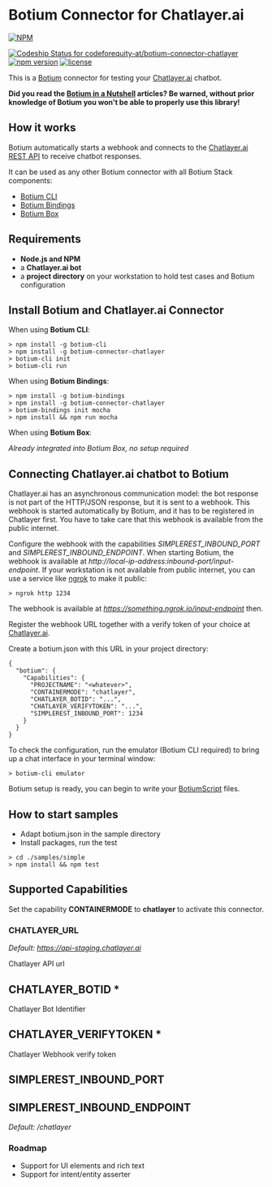 # Botium Connector for Chatlayer.ai

[![NPM](https://nodei.co/npm/botium-connector-chatlayer.png?downloads=true&downloadRank=true&stars=true)](https://nodei.co/npm/botium-connector-chatlayer/)

[![Codeship Status for codeforequity-at/botium-connector-chatlayer](https://app.codeship.com/projects/272f0fc0-ec43-0137-f319-7ae2d5dde536/status?branch=master)](https://app.codeship.com/projects/374593)
[![npm version](https://badge.fury.io/js/botium-connector-chatlayer.svg)](https://badge.fury.io/js/botium-connector-chatlayer)
[![license](https://img.shields.io/github/license/mashape/apistatus.svg)]()


This is a [Botium](https://github.com/codeforequity-at/botium-core) connector for testing your [Chatlayer.ai](https://www.chatlayer.ai/) chatbot.

__Did you read the [Botium in a Nutshell](https://medium.com/@floriantreml/botium-in-a-nutshell-part-1-overview-f8d0ceaf8fb4) articles? Be warned, without prior knowledge of Botium you won't be able to properly use this library!__

## How it works
Botium automatically starts a webhook and connects to the [Chatlayer.ai REST API](https://docs.chatlayer.ai/channels/webhook-api) to receive chatbot responses.

It can be used as any other Botium connector with all Botium Stack components:
* [Botium CLI](https://github.com/codeforequity-at/botium-cli/)
* [Botium Bindings](https://github.com/codeforequity-at/botium-bindings/)
* [Botium Box](https://www.botium.at)

## Requirements
* **Node.js and NPM**
* a **Chatlayer.ai bot**
* a **project directory** on your workstation to hold test cases and Botium configuration

## Install Botium and Chatlayer.ai Connector

When using __Botium CLI__:

```
> npm install -g botium-cli
> npm install -g botium-connector-chatlayer
> botium-cli init
> botium-cli run
```

When using __Botium Bindings__:

```
> npm install -g botium-bindings
> npm install -g botium-connector-chatlayer
> botium-bindings init mocha
> npm install && npm run mocha
```

When using __Botium Box__:

_Already integrated into Botium Box, no setup required_

## Connecting Chatlayer.ai chatbot to Botium

Chatlayer.ai has an asynchronous communication model: the bot response is not part of the HTTP/JSON response, but it is sent to a webhook. This webhook is started automatically by Botium, and it has to be registered in Chatlayer first. You have to take care that this webhook is available from the public internet.

Configure the webhook with the capabilities _SIMPLEREST_INBOUND_PORT_ and _SIMPLEREST_INBOUND_ENDPOINT_. When starting Botium, the webhook is available at _http://local-ip-address:inbound-port/input-endpoint_. If your workstation is not available from public internet, you can use a service like [ngrok](https://ngrok.com/) to make it public:

    > ngrok http 1234

The webhook is available at _https://something.ngrok.io/input-endpoint_ then.

Register the webhook URL together with a verify token of your choice at [Chatlayer.ai](https://docs.chatlayer.ai/channels/webhook-api).

Create a botium.json with this URL in your project directory: 

```
{
  "botium": {
    "Capabilities": {
      "PROJECTNAME": "<whatever>",
      "CONTAINERMODE": "chatlayer",
      "CHATLAYER_BOTID": "...",
      "CHATLAYER_VERIFYTOKEN": "...",
      "SIMPLEREST_INBOUND_PORT": 1234
    }
  }
}
```

To check the configuration, run the emulator (Botium CLI required) to bring up a chat interface in your terminal window:

```
> botium-cli emulator
```

Botium setup is ready, you can begin to write your [BotiumScript](https://github.com/codeforequity-at/botium-core/wiki/Botium-Scripting) files.

## How to start samples

* Adapt botium.json in the sample directory
* Install packages, run the test

```
> cd ./samples/simple
> npm install && npm test
```

## Supported Capabilities

Set the capability __CONTAINERMODE__ to __chatlayer__ to activate this connector.

### CHATLAYER_URL
_Default: https://api-staging.chatlayer.ai_

Chatlayer API url

## CHATLAYER_BOTID *
Chatlayer Bot Identifier

## CHATLAYER_VERIFYTOKEN *
Chatlayer Webhook verify token

## SIMPLEREST_INBOUND_PORT

## SIMPLEREST_INBOUND_ENDPOINT
_Default: /chatlayer_

### Roadmap
* Support for UI elements and rich text
* Support for intent/entity asserter
